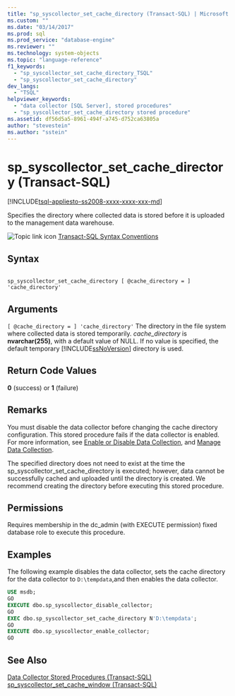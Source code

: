 ```yaml
---
title: "sp_syscollector_set_cache_directory (Transact-SQL) | Microsoft Docs"
ms.custom: ""
ms.date: "03/14/2017"
ms.prod: sql
ms.prod_service: "database-engine"
ms.reviewer: ""
ms.technology: system-objects
ms.topic: "language-reference"
f1_keywords: 
  - "sp_syscollector_set_cache_directory_TSQL"
  - "sp_syscollector_set_cache_directory"
dev_langs: 
  - "TSQL"
helpviewer_keywords: 
  - "data collector [SQL Server], stored procedures"
  - "sp_syscollector_set_cache_directory stored procedure"
ms.assetid: df56d5a5-8961-494f-a745-d752ca63805a
author: "stevestein"
ms.author: "sstein"
---
```

# sp_syscollector_set_cache_directory (Transact-SQL)
[!INCLUDE[tsql-appliesto-ss2008-xxxx-xxxx-xxx-md](../../includes/tsql-appliesto-ss2008-xxxx-xxxx-xxx-md.md)]

  Specifies the directory where collected data is stored before it is uploaded to the management data warehouse.  
  
 ![Topic link icon](../../database-engine/configure-windows/media/topic-link.gif "Topic link icon") [Transact-SQL Syntax Conventions](../../t-sql/language-elements/transact-sql-syntax-conventions-transact-sql.md)  
  
## Syntax  
  
```  
  
sp_syscollector_set_cache_directory [ @cache_directory = ] 'cache_directory'  
```  
  
## Arguments  
`[ @cache_directory = ] 'cache_directory'`
 The directory in the file system where collected data is stored temporarily. *cache_directory* is **nvarchar(255)**, with a default value of NULL. If no value is specified, the default temporary [!INCLUDE[ssNoVersion](../../includes/ssnoversion-md.md)] directory is used.  
  
## Return Code Values  
 **0** (success) or **1** (failure)  
  
## Remarks  
 You must disable the data collector before changing the cache directory configuration. This stored procedure fails if the data collector is enabled. For more information, see [Enable or Disable Data Collection](../../relational-databases/data-collection/enable-or-disable-data-collection.md), and [Manage Data Collection](../../relational-databases/data-collection/manage-data-collection.md).  
  
 The specified directory does not need to exist at the time the sp_syscollector_set_cache_directory is executed; however, data cannot be successfully cached and uploaded until the directory is created. We recommend creating the directory before executing this stored procedure.  
  
## Permissions  
 Requires membership in the dc_admin (with EXECUTE permission) fixed database role to execute this procedure.  
  
## Examples  
 The following example disables the data collector, sets the cache directory for the data collector to `D:\tempdata`,and then enables the data collector.  
  
```sql  
USE msdb;  
GO  
EXECUTE dbo.sp_syscollector_disable_collector;  
GO  
EXEC dbo.sp_syscollector_set_cache_directory N'D:\tempdata';  
GO  
EXECUTE dbo.sp_syscollector_enable_collector;  
GO  
```  
  
## See Also  
 [Data Collector Stored Procedures &#40;Transact-SQL&#41;](../../relational-databases/system-stored-procedures/data-collector-stored-procedures-transact-sql.md)   
 [sp_syscollector_set_cache_window &#40;Transact-SQL&#41;](../../relational-databases/system-stored-procedures/sp-syscollector-set-cache-window-transact-sql.md)  
  
  
